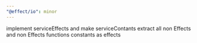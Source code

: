 ```yaml
---
"@effect/io": minor
---
```


implement serviceEffects and make serviceContants extract all non Effects and non Effects functions constants as effects
